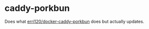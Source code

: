 # caddy-porkbun

Does what [erri120/docker-caddy-porkbun](https://github.com/erri120/docker-caddy-porkbun) does but actually updates.
